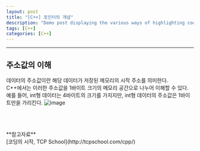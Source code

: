 ```yaml
---
layout: post
title: "[C++] 포인터의 개념"
description: "Demo post displaying the various ways of highlighting code in Markdown."
tags: [C++]
categories: [C++]
---
```


------------------------------------------------------------------------------------------------------------

## 주소값의 이해
데이터의 주소값이란 해당 데이터가 저장된 메모리의 시작 주소를 의미한다.  
C++에서는 이러한 주소값을 1바이트 크기의 메모리 공간으로 나누어 이해할 수 있다.  
예를 들어, int형 데이터는 4바이트의 크기를 가지지만, int형 데이터의 주소값은 1바이트만을 가리킨다.
![image](https://user-images.githubusercontent.com/52437364/76714845-be984300-676c-11ea-8189-a9035191f918.png)





<br/>
<br/>
<br/>
**참고자료**<br/>
[코딩의 시작, TCP School](http://tcpschool.com/cpp/)
